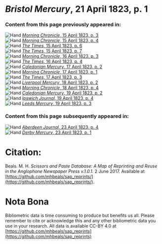 # *Bristol Mercury*, 21 April 1823, p. 1  
  
### Content from this page previously appeared in:  
![Hand](http://scissorsandpaste.net/wp-content/uploads/2017/06/smallhandpointer.png) [*Morning Chronicle*, 15 April 1823, p. 3](https://mhbeals.github.io/sap_html/Morning-Chronicle/Morning-Chronicle-15-April-1823-p-3)  
![Hand](http://scissorsandpaste.net/wp-content/uploads/2017/06/smallhandpointer.png) [*Morning Chronicle*, 15 April 1823, p. 4](https://mhbeals.github.io/sap_html/Morning-Chronicle/Morning-Chronicle-15-April-1823-p-4)  
![Hand](http://scissorsandpaste.net/wp-content/uploads/2017/06/smallhandpointer.png) [*The Times*, 15 April 1823, p. 6](https://mhbeals.github.io/sap_html/The-Times/The-Times-15-April-1823-p-6)  
![Hand](http://scissorsandpaste.net/wp-content/uploads/2017/06/smallhandpointer.png) [*The Times*, 15 April 1823, p. 7](https://mhbeals.github.io/sap_html/The-Times/The-Times-15-April-1823-p-7)  
![Hand](http://scissorsandpaste.net/wp-content/uploads/2017/06/smallhandpointer.png) [*Morning Chronicle*, 16 April 1823, p. 3](https://mhbeals.github.io/sap_html/Morning-Chronicle/Morning-Chronicle-16-April-1823-p-3)  
![Hand](http://scissorsandpaste.net/wp-content/uploads/2017/06/smallhandpointer.png) [*The Times*, 16 April 1823, p. 4](https://mhbeals.github.io/sap_html/The-Times/The-Times-16-April-1823-p-4)  
![Hand](http://scissorsandpaste.net/wp-content/uploads/2017/06/smallhandpointer.png) [*Caledonian Mercury*, 17 April 1823, p. 2](https://mhbeals.github.io/sap_html/Caledonian-Mercury/Caledonian-Mercury-17-April-1823-p-2)  
![Hand](http://scissorsandpaste.net/wp-content/uploads/2017/06/smallhandpointer.png) [*Morning Chronicle*, 17 April 1823, p. 1](https://mhbeals.github.io/sap_html/Morning-Chronicle/Morning-Chronicle-17-April-1823-p-1)  
![Hand](http://scissorsandpaste.net/wp-content/uploads/2017/06/smallhandpointer.png) [*The Times*, 17 April 1823, p. 3](https://mhbeals.github.io/sap_html/The-Times/The-Times-17-April-1823-p-3)  
![Hand](http://scissorsandpaste.net/wp-content/uploads/2017/06/smallhandpointer.png) [*Liverpool Mercury*, 18 April 1823, p. 2](https://mhbeals.github.io/sap_html/Liverpool-Mercury/Liverpool-Mercury-18-April-1823-p-2)  
![Hand](http://scissorsandpaste.net/wp-content/uploads/2017/06/smallhandpointer.png) [*Morning Chronicle*, 18 April 1823, p. 4](https://mhbeals.github.io/sap_html/Morning-Chronicle/Morning-Chronicle-18-April-1823-p-4)  
![Hand](http://scissorsandpaste.net/wp-content/uploads/2017/06/smallhandpointer.png) [*Caledonian Mercury*, 19 April 1823, p. 2](https://mhbeals.github.io/sap_html/Caledonian-Mercury/Caledonian-Mercury-19-April-1823-p-2)  
![Hand](http://scissorsandpaste.net/wp-content/uploads/2017/06/smallhandpointer.png) [*Ipswich Journal*, 19 April 1823, p. 4](https://mhbeals.github.io/sap_html/Ipswich-Journal/Ipswich-Journal-19-April-1823-p-4)  
![Hand](http://scissorsandpaste.net/wp-content/uploads/2017/06/smallhandpointer.png) [*Leeds Mercury*, 19 April 1823, p. 3](https://mhbeals.github.io/sap_html/Leeds-Mercury/Leeds-Mercury-19-April-1823-p-3)  
  
### Content from this page subsequently appeared in:  
![Hand](http://scissorsandpaste.net/wp-content/uploads/2017/06/smallhandpointer.png) [*Aberdeen Journal*, 23 April 1823, p. 4](https://mhbeals.github.io/sap_html/Aberdeen-Journal/Aberdeen-Journal-23-April-1823-p-4)  
![Hand](http://scissorsandpaste.net/wp-content/uploads/2017/06/smallhandpointer.png) [*Derby Mercury*, 23 April 1823, p. 1](https://mhbeals.github.io/sap_html/Derby-Mercury/Derby-Mercury-23-April-1823-p-1)  


# Citation: 

Beals. M. H. *Scissors and Paste Database: A Map of Reprinting and Reuse in the Anglophone Newspaper Press v.1.0.1.* 2 June 2017. Available at [https://github.com/mhbeals/sap_reprints/](https://github.com/mhbeals/sap_reprints/). 

# Nota Bona

Bibliometric data is time consuming to produce but benefits us all. Please remember to cite or acknowledge this and any other bibliometric data you use in your research. All data is available CC-BY 4.0 at [https://github.com/mhbeals/sap_reprints](https://github.com/mhbeals/sap_reprints)